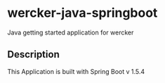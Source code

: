 # wercker-java-springboot
Java getting started application for wercker

## Description
This Application is built with Spring Boot v 1.5.4

